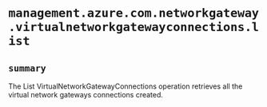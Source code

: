 # `management.azure.com.networkgateway.virtualnetworkgatewayconnections.list`

## `summary`
The List VirtualNetworkGatewayConnections operation retrieves all the virtual network gateways connections created.


